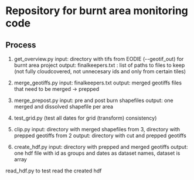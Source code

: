 # Repository for burnt area monitoring code

## Process

1. get_overview.py
input: directory with tifs from EODIE (--geotif_out) for burnt area project
output: finalkeepers.txt : list of paths to files to keep (not fully cloudcovered, not unnecesary ids and only from certain tiles)

2. merge_geotiffs.py
input: finalkeepers.txt
output: merged geotiffs files that need to be merged -> prepped

3. merge_prepost.py
input: pre and post burn shapefiles
output: one merged and dissolved shapefile per area

4. test_grid.py (test all dates for grid (transform) consistency)

5. clip.py
input: directory with merged shapefiles from 3, directory with prepped geotiffs from 2
output: directory with cut and prepped geotiffs

6. create_hdf.py
input: directory with prepped and merged geotiffs
output: one hdf file with id as groups and dates as dataset names, dataset is array

read_hdf.py to test read the created hdf